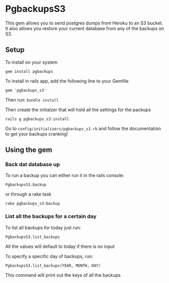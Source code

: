 PgbackupsS3
=======================================

This gem allows you to send postgres dumps from Heroku to an S3 bucket. It also
allows you restore your current database from any of the backups on S3.

## Setup

To install on your system

`gem install pgbackups`

To install in rails app, add the following line to your Gemfile

`gem 'pgbackups_s3'`

Then run: `bundle install`

Then create the initialzer that will hold all the settings for the packups

`rails g pgbackups_s3:install`

Go to `config/initializers/pgbackups_s3.rb` and follow the documentation to get your backups cranking!

## Using the gem

### Back dat database up

To run a backup you can either run it in the rails console:

`PgbackupsS3.backup`

or through a rake task

`rake pgbackups_s3:backup`

### List all the backups for a certain day

To list all backups for today just run:

`PgbackupsS3.list_backups`

All the values will default to today if there is no input

To specify a specific day of backups, run:

`PgbackupsS3.list_backups(YEAR, MONTH, DAY)`

This command will print out the keys of all the backups

###